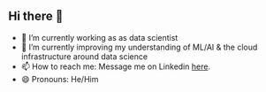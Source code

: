 ## Hi there 👋
- 🔭 I’m currently working as as data scientist
- 🌱 I’m currently improving my understanding of ML/AI & the cloud infrastructure around data science
- 📫 How to reach me: Message me on Linkedin [here](https://www.linkedin.com/in/aled-jenkins/).
- 😄 Pronouns: He/Him

